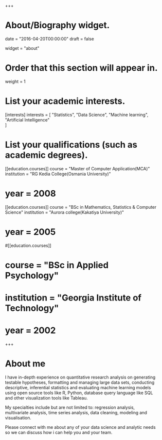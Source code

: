 +++
# About/Biography widget.

date = "2016-04-20T00:00:00"
draft = false

widget = "about"

# Order that this section will appear in.
weight = 1

# List your academic interests.
[interests]
  interests = [
    "Statistics",
	"Data Science",
    "Machine learning",
    "Artificial Intelligence"    
  ]

# List your qualifications (such as academic degrees).
[[education.courses]]
  course = "Master of Computer Application(MCA)"
  institution = "RG Kedia College(Osmania University)"
#  year = 2008

[[education.courses]]
  course = "BSc in Mathematics, Statistics & Computer Science"
  institution = "Aurora college(Kakatiya University)"
#  year = 2005

#[[education.courses]]
#  course = "BSc in Applied Psychology"
#  institution = "Georgia Institute of Technology"
#  year = 2002
 
+++
  
# About me

I have in-depth experience on quantitative research analysis on generating testable hypotheses, formatting and managing large data sets, conducting descriptive, inferential statistics and evaluating machine learning models using open source tools like R, Python, database query language like SQL and other visualization tools like Tableau.  

My specialties include but are not limited to: regression analysis, multivariate analysis, time series analysis, data cleaning, modeling and visualisation.  

Please connect with me about any of your data science and analytic needs so we can discuss how i can help you and your team.


